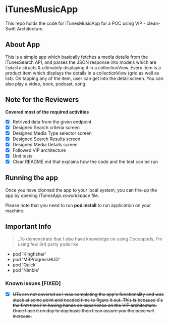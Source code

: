 # iTunesMusicApp
This repo holds the code for iTunesMusicApp for a POC using VIP - clean-Swift Architecture.

## About App

This is a simple app which basically fetches a media details from the iTunesSearch API, and parses the JSON response into models which are `Codable` structs & ultimately displaying it in a collectionView. Every item is a product item which displays the details in a collectionView (grid as well as list). On tapping any of the item, user can get into the detail screen.
You can also play a video, book, podcast, song.

## Note for the Reviewers

**Covered most of the required activities**
- [x] Retrived data from the given endpoint 
- [x] Designed Search criteria screen
- [x] Designed Media Type selector screen
- [x] Designed Search Results screen
- [x] Designed Media Details screen
- [x] Followed VIP architecture
- [x] Unit tests
- [x] Clear README.md that explains how the code and the test can be run

## Running the app

Once you have clonned the app to your local system, you can fire-up the app by opening _iTunesApp.xcworkspace_ file.

Please note that you need to run **pod install** to run application on your machine.


## Important Info 
> _To demonstrate that I also have knowledge on using Cocoapods, I'm using few 3rd party pods like 

- pod 'Kingfisher'
- pod 'MBProgressHUD' 
- pod 'Quick'
- pod 'Nimble'

### Known issues [FIXED]

- [x] ~~UTs are not covered as I was completing the app's functionality and was stuck at some point and needed time to figure it out. This is because it's the first time I'm having hands on experience on the VIP architecture. Once I use it on day to day basis then I can assure you the pace will increase.~~

